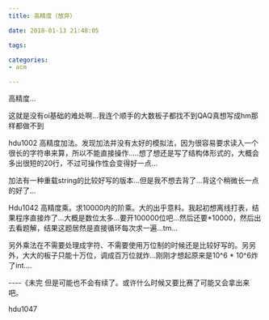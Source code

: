 ```yaml
---
title: 高精度（放弃）

date: 2018-01-13 21:48:05

tags:

categories:
- acm

---
```


高精度...

这就是没有oi基础的难处啊…我连个顺手的大数板子都找不到QAQ真想写成hm那样都做不到

hdu1002 高精度加法。发现加法并没有太好的模拟法，因为很容易要求读入一个很长的字符串来算，所以不能直接操作.....想了想还是写了结构体形式的，大概会多出很短的20行，不过可操作性会变得好一点...

加法有一种重载string的比较好写的版本...但是我不想去背了...背这个稍微长一点的好了...

Hdu1042 高精度乘。求10000内的阶乘。大的出乎意料。我起初想离线打表，结果程序直接炸了…大概是数位太多…要开100000位吧...然后还要*10000，然后出去看题解，结果这题居然是直接循环每次求一遍...tm...

另外乘法在不需要处理成字符、不需要使用万位制的时候还是比较好写的。另另外，大大的板子只能十万位，调成百万位就炸…刚刚才想起原来是10^6 * 10^6炸了int....

----《未完 但是可能也不会有续了。或许什么时候又要比赛了可能又会拿出来吧。


hdu1047


